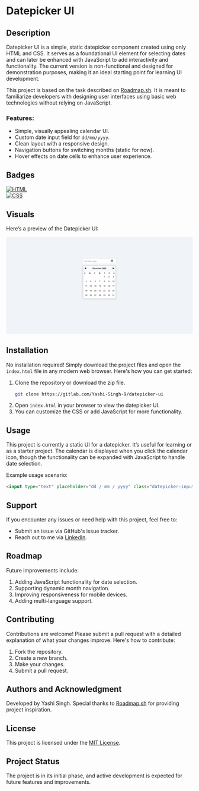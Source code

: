# Datepicker UI

## Description
Datepicker UI is a simple, static datepicker component created using only HTML and CSS. It serves as a foundational UI element for selecting dates and can later be enhanced with JavaScript to add interactivity and functionality. The current version is non-functional and designed for demonstration purposes, making it an ideal starting point for learning UI development.

This project is based on the task described on [Roadmap.sh](https://roadmap.sh/projects/datepicker-ui). It is meant to familiarize developers with designing user interfaces using basic web technologies without relying on JavaScript.

### Features:
- Simple, visually appealing calendar UI.
- Custom date input field for `dd/mm/yyyy`.
- Clean layout with a responsive design.
- Navigation buttons for switching months (static for now).
- Hover effects on date cells to enhance user experience.

## Badges
[![HTML](https://img.shields.io/badge/HTML-100%25-success)](https://www.w3.org/TR/html52/)  
[![CSS](https://img.shields.io/badge/CSS-100%25-blue)](https://www.w3.org/Style/CSS/Overview.en.html)

## Visuals
Here’s a preview of the Datepicker UI:

![Datepicker Preview](Screenshot.png)

## Installation
No installation required! Simply download the project files and open the `index.html` file in any modern web browser. Here's how you can get started:

1. Clone the repository or download the zip file.
   ```bash
   git clone https://gitlab.com/Yashi-Singh-9/datepicker-ui
   ```
2. Open `index.html` in your browser to view the datepicker UI.
3. You can customize the CSS or add JavaScript for more functionality.

## Usage
This project is currently a static UI for a datepicker. It’s useful for learning or as a starter project. The calendar is displayed when you click the calendar icon, though the functionality can be expanded with JavaScript to handle date selection.

Example usage scenario:
```html
<input type="text" placeholder="dd / mm / yyyy" class="datepicker-input">
```

## Support
If you encounter any issues or need help with this project, feel free to:
- Submit an issue via GitHub's issue tracker.
- Reach out to me via [LinkedIn](www.linkedin.com/in/yashi-singh-b4143a246).

## Roadmap
Future improvements include:
1. Adding JavaScript functionality for date selection.
2. Supporting dynamic month navigation.
3. Improving responsiveness for mobile devices.
4. Adding multi-language support.

## Contributing
Contributions are welcome! Please submit a pull request with a detailed explanation of what your changes improve. Here's how to contribute:
1. Fork the repository.
2. Create a new branch.
3. Make your changes.
4. Submit a pull request.

## Authors and Acknowledgment
Developed by Yashi Singh. Special thanks to [Roadmap.sh](https://roadmap.sh/) for providing project inspiration.

## License
This project is licensed under the [MIT License](LICENSE).

## Project Status
The project is in its initial phase, and active development is expected for future features and improvements.